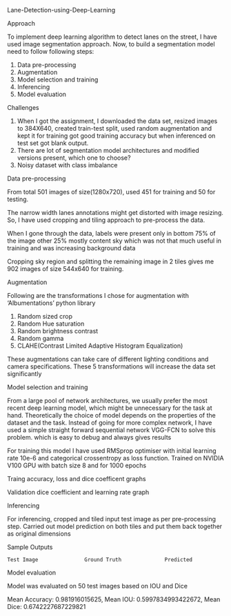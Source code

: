 Lane-Detection-using-Deep-Learning


Approach

To implement deep learning algorithm to detect lanes on the street, I have used image segmentation approach. Now, to build a segmentation model need to follow following steps:
1.	Data pre-processing
2.	Augmentation
3.	Model selection and training
4.	Inferencing
5.	Model evaluation

Challenges

1.	When I got the assignment, I downloaded the data set, resized images to 384X640, created train-test split, used random augmentation and kept it for training got good training accuracy but when inferenced on test set got blank output.
2.	There are lot of segmentation model architectures and modified versions present, which one to choose?
3.	Noisy dataset with class imbalance


Data pre-processing

From total 501 images of size(1280x720), used 451 for training and 50 for testing. 

The narrow width lanes annotations might get distorted with image resizing. So, I have used cropping and tiling approach to pre-process the data.

When I gone through the data, labels were present only in bottom 75% of the image other 25% mostly content sky which was not that much useful in training and was increasing background data

Cropping sky region and splitting the remaining image in 2 tiles gives me 902 images of size 544x640 for training.

Augmentation

Following are the transformations I chose for augmentation with ‘Albumentations’ python library
1.	Random sized crop
2.	Random Hue saturation
3.	Random brightness contrast
4.	Random gamma
5.	CLAHE(Contrast Limited Adaptive Histogram Equalization)

These augmentations can take care of different lighting conditions and camera specifications. These 5 transformations will increase the data set significantly

Model selection and training

From a large pool of network architectures, we usually prefer the most recent deep learning model, which might be unnecessary for the task at hand. Theoretically the choice of model depends on the properties of the dataset and the task. 
Instead of going for more complex network, I have used a simple straight forward sequential network VGG-FCN to solve this problem. which is easy to debug and always gives results

For training this model I have used RMSprop optimiser with initial learning rate 10e-6 and categorical crossentropy as loss function. 
Trained on NVIDIA V100 GPU with batch size 8 and for 1000 epochs


       
Traing accuracy, loss and dice coefficent graphs


  
Validation dice coefficient and learning rate graph


Inferencing

For inferencing, cropped and tiled input test image as per pre-processing step. Carried out model prediction on both tiles and put them back together as original dimensions

Sample Outputs

    Test Image               Ground Truth              Predicted
           

            
        

        


Model evaluation

Model was evaluated on 50 test images based on IOU and Dice

Mean Accuracy: 0.981916015625, Mean IOU: 0.5997834993422672, Mean Dice: 0.6742227687229821
